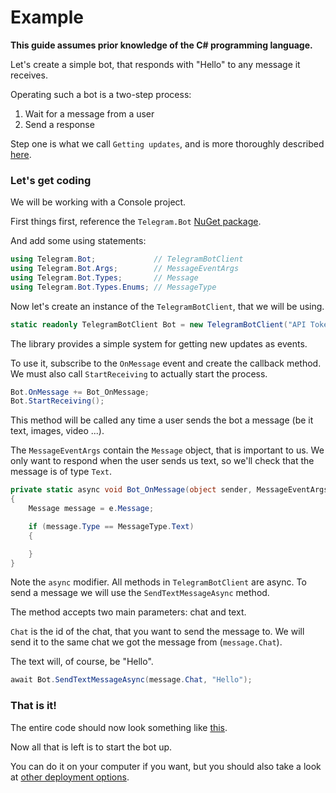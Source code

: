 # Example

**This guide assumes prior knowledge of the C# programming language.**

Let's create a simple bot, that responds with "Hello" to any message it receives.

Operating such a bot is a two-step process:
1. Wait for a message from a user
2. Send a response

Step one is what we call `Getting updates`, and is more thoroughly described [here](Getting-Updates.md).

### Let's get coding

We will be working with a Console project.

First things first, reference the `Telegram.Bot` [NuGet package].

And add some using statements:
```csharp
using Telegram.Bot;             // TelegramBotClient
using Telegram.Bot.Args;        // MessageEventArgs
using Telegram.Bot.Types;       // Message
using Telegram.Bot.Types.Enums; // MessageType
```

Now let's create an instance of the `TelegramBotClient`, that we will be using.


```csharp
static readonly TelegramBotClient Bot = new TelegramBotClient("API Token");
```

The library provides a simple system for getting new updates as events.

To use it, subscribe to the `OnMessage` event and create the callback method.
We must also call `StartReceiving` to actually start the process.
```csharp
Bot.OnMessage += Bot_OnMessage;
Bot.StartReceiving();
```

This method will be called any time a user sends the bot a message (be it text, images, video ...).

The `MessageEventArgs` contain the `Message` object, that is important to us.
We only want to respond when the user sends us text, so we'll check that the message is of type `Text`.
```csharp
private static async void Bot_OnMessage(object sender, MessageEventArgs e)
{
    Message message = e.Message;

    if (message.Type == MessageType.Text)
    {

    }
}
```
Note the `async` modifier. All methods in `TelegramBotClient` are async.
To send a message we will use the `SendTextMessageAsync` method.

The method accepts two main parameters: chat and text.

`Chat` is the id of the chat, that you want to send the message to.
We will send it to the same chat we got the message from (`message.Chat`).

The text will, of course, be "Hello".
```csharp
await Bot.SendTextMessageAsync(message.Chat, "Hello");
```

### That is it!

The entire code should now look something like [this][Code gist].

Now all that is left is to start the bot up.

You can do it on your computer if you want, but you should also take a look at [other deployment options](Deploying-Your-Bot.md).


[NuGet package]: https://www.nuget.org/packages/Telegram.Bot/
[Code gist]: https://gist.github.com/MihaZupan/c5076b06c5b73cbc3b0f71cc6e6b4709